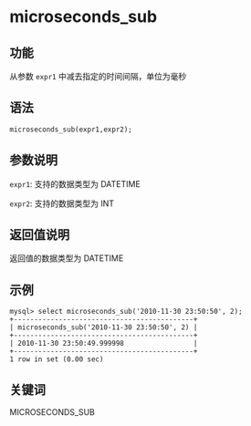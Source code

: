 # microseconds_sub

## 功能

从参数 `expr1` 中减去指定的时间间隔，单位为毫秒

## 语法

```Haskell
microseconds_sub(expr1,expr2);
```

## 参数说明

`expr1`: 支持的数据类型为 DATETIME

`expr2`: 支持的数据类型为 INT

## 返回值说明

返回值的数据类型为 DATETIME

## 示例

```Plain Text
mysql> select microseconds_sub('2010-11-30 23:50:50', 2);
+--------------------------------------------+
| microseconds_sub('2010-11-30 23:50:50', 2) |
+--------------------------------------------+
| 2010-11-30 23:50:49.999998                 |
+--------------------------------------------+
1 row in set (0.00 sec)
```

## 关键词

MICROSECONDS_SUB
